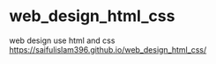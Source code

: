 # web_design_html_css
web design use html and css
https://saifulislam396.github.io/web_design_html_css/
